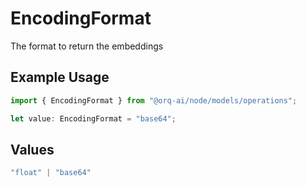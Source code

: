 # EncodingFormat

The format to return the embeddings

## Example Usage

```typescript
import { EncodingFormat } from "@orq-ai/node/models/operations";

let value: EncodingFormat = "base64";
```

## Values

```typescript
"float" | "base64"
```